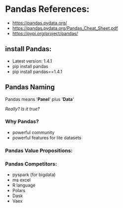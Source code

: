 # Pandas References:
- https://pandas.pydata.org/
- https://pandas.pydata.org/Pandas_Cheat_Sheet.pdf
- https://pypi.org/project/pandas/

## install Pandas:
- Latest version: 1.4.1
- pip install pandas
- pip install pandas==1.4.1

## Pandas Naming
Pandas means '**Panel**' plus '**Data**'

_Really? Is it true?_


### Why Pandas?
- powerful community
- powerful features for lite datasets

### Pandas Value Propositions:


### Pandas Competitors:
- pyspark (for bigdata)
- ms excel
- R language
- Polars
- Dask
- Vaex


